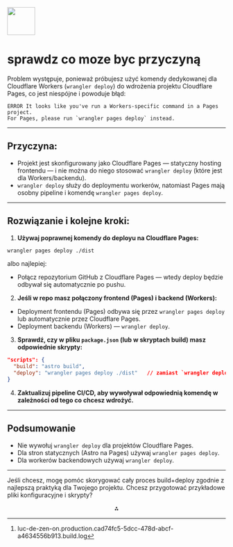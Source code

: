 <img src="https://r2cdn.perplexity.ai/pplx-full-logo-primary-dark%402x.png" style="height:64px;margin-right:32px"/>

# sprawdz co moze byc przyczyną

Problem występuje, ponieważ próbujesz użyć komendy dedykowanej dla Cloudflare Workers (`wrangler deploy`) do wdrożenia projektu Cloudflare Pages, co jest niespójne i powoduje błąd:

```
ERROR It looks like you've run a Workers-specific command in a Pages project.
For Pages, please run `wrangler pages deploy` instead.
```


***

## Przyczyna:

- Projekt jest skonfigurowany jako Cloudflare Pages — statyczny hosting frontendu — i nie można do niego stosować `wrangler deploy` (które jest dla Workers/backendu).
- `wrangler deploy` służy do deploymentu workerów, natomiast Pages mają osobny pipeline i komendę `wrangler pages deploy`.

***

## Rozwiązanie i kolejne kroki:

1. **Używaj poprawnej komendy do deployu na Cloudflare Pages:**
```bash
wrangler pages deploy ./dist
```

albo najlepiej:

- Połącz repozytorium GitHub z Cloudflare Pages — wtedy deploy będzie odbywał się automatycznie po pushu.

2. **Jeśli w repo masz połączony frontend (Pages) i backend (Workers):**

- Deployment frontendu (Pages) odbywa się przez `wrangler pages deploy` lub automatycznie przez Cloudflare Pages.
- Deployment backendu (Workers) — `wrangler deploy`.

3. **Sprawdź, czy w pliku `package.json` (lub w skryptach build) masz odpowiednie skrypty:**
```json
"scripts": {
  "build": "astro build",
  "deploy": "wrangler pages deploy ./dist"   // zamiast `wrangler deploy`
}
```

4. **Zaktualizuj pipeline CI/CD, aby wywoływał odpowiednią komendę w zależności od tego co chcesz wdrożyć.**

***

## Podsumowanie

- Nie wywołuj `wrangler deploy` dla projektów Cloudflare Pages.
- Dla stron statycznych (Astro na Pages) używaj `wrangler pages deploy`.
- Dla workerów backendowych używaj `wrangler deploy`.

***

Jeśli chcesz, mogę pomóc skorygować cały proces build+deploy zgodnie z najlepszą praktyką dla Twojego projektu.
Chcesz przygotować przykładowe pliki konfiguracyjne i skrypty?
<span style="display:none">[^1]</span>

<div style="text-align: center">⁂</div>

[^1]: luc-de-zen-on.production.cad74fc5-5dcc-478d-abcf-a4634556b913.build.log

